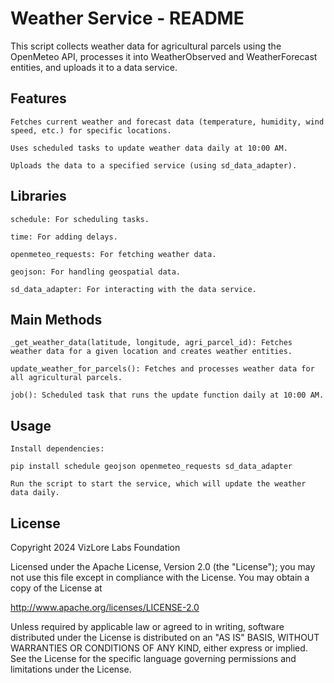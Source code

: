 # Weather Service - README

This script collects weather data for agricultural parcels using the OpenMeteo API, processes it into WeatherObserved and WeatherForecast entities, and uploads it to a data service.

## Features

    Fetches current weather and forecast data (temperature, humidity, wind speed, etc.) for specific locations.

    Uses scheduled tasks to update weather data daily at 10:00 AM.

    Uploads the data to a specified service (using sd_data_adapter).

## Libraries

    schedule: For scheduling tasks.

    time: For adding delays.

    openmeteo_requests: For fetching weather data.

    geojson: For handling geospatial data.

    sd_data_adapter: For interacting with the data service.

## Main Methods

    _get_weather_data(latitude, longitude, agri_parcel_id): Fetches weather data for a given location and creates weather entities.

    update_weather_for_parcels(): Fetches and processes weather data for all agricultural parcels.

    job(): Scheduled task that runs the update function daily at 10:00 AM.

## Usage

    Install dependencies:

    pip install schedule geojson openmeteo_requests sd_data_adapter

    Run the script to start the service, which will update the weather data daily.

## License

Copyright 2024 VizLore Labs Foundation

Licensed under the Apache License, Version 2.0 (the "License"); you may not use this file except in compliance with the License. You may obtain a copy of the License at

http://www.apache.org/licenses/LICENSE-2.0

Unless required by applicable law or agreed to in writing, software distributed under the License is distributed on an "AS IS" BASIS, WITHOUT WARRANTIES OR CONDITIONS OF ANY KIND, either express or implied. See the License for the specific language governing permissions and limitations under the License.


